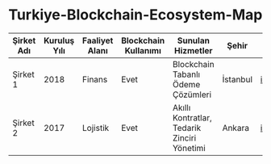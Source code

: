 # Turkiye-Blockchain-Ecosystem-Map


| Şirket Adı | Kuruluş Yılı | Faaliyet Alanı | Blockchain Kullanımı | Sunulan Hizmetler | Şehir | İletişim Bilgileri | Web Sitesi |
|------------|--------------|----------------|----------------------|-------------------|--------|--------------------|------------|
| Şirket 1   | 2018         | Finans         | Evet                 | Blockchain Tabanlı Ödeme Çözümleri | İstanbul | info@company1.com | [company1.com](http://www.company1.com) |
| Şirket 2   | 2017         | Lojistik       | Evet                 | Akıllı Kontratlar, Tedarik Zinciri Yönetimi | Ankara | info@company2.com | [company2.com](http://www.company2.com) |
